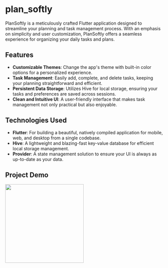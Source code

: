 # plan_softly

PlanSoftly is a meticulously crafted Flutter application designed to streamline your planning and task management process. With an emphasis on simplicity and user customization, PlanSoftly offers a seamless experience for organizing your daily tasks and plans.

## Features

- **Customizable Themes**: Change the app's theme with built-in color options for a personalized experience.
- **Task Management**: Easily add, complete, and delete tasks, keeping your planning straightforward and efficient.
- **Persistent Data Storage**: Utilizes Hive for local storage, ensuring your tasks and preferences are saved across sessions.
- **Clean and Intuitive UI**: A user-friendly interface that makes task management not only practical but also enjoyable.

## Technologies Used

- **Flutter**: For building a beautiful, natively compiled application for mobile, web, and desktop from a single codebase.
- **Hive**: A lightweight and blazing-fast key-value database for efficient local storage management.
- **Provider**: A state management solution to ensure your UI is always as up-to-date as your data.

## Project Demo
<img src="https://github.com/k-mushket/my_media/blob/main/plan_softly.gif" width="250">
